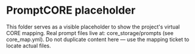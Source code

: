 # PromptCORE placeholder
This folder serves as a visible placeholder to show the project's virtual CORE mapping.
Real prompt files live at: core_storage/prompts (see core_map.yml).
Do not duplicate content here — use the mapping ticket to locate actual files.

